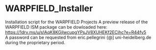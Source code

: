 # WARPFIELD_Installer
Installation script for the WARPFIELD Projects
A preview release of the WARPFIELD ISM package can be dowloaded here: https://1drv.ms/u/s!AqK8KGjlwcupgYPsJV8XUHEKf2ECihc?e=R44fy5  
A password can be requested from eric.pellegrini {@] uni-heidelberg.de during the proprietary period.

